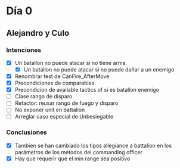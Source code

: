 ﻿# Día 0

## Alejandro y Culo

### Intenciones

- [x] Un batallon no puede atacar si no tiene arma.
    - [x] Un batallon no puede atacar si no puede dañar a un enemigo
- [x] Renombrar test de CanFire_AfterMove
- [x] Precondiciones de comparables.
- [x] Precondicion de available tactics of si es batallon enemigo
- [ ] Clase rango de disparo
- [ ] Refactor: reusar rango de fuego y disparo
- [ ] No exponer unit en battalion
- [ ] Arreglar caso especial de Unbesiegable

### Conclusiones

- [x] Tambien se han cambiado los tipos allegiance a battalion en los parámetros de los métodos del commanding officer
- [x] Hay que requerir que el min range sea positivo 